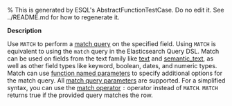 % This is generated by ESQL's AbstractFunctionTestCase. Do no edit it. See ../README.md for how to regenerate it.

**Description**

Use `MATCH` to perform a [match query](/reference/query-languages/query-dsl-match-query.md) on the specified field. Using `MATCH` is equivalent to using the `match` query in the Elasticsearch Query DSL.  Match can be used on fields from the text family like [text](/reference/elasticsearch/mapping-reference/text.md) and [semantic_text](/reference/elasticsearch/mapping-reference/semantic-text.md), as well as other field types like keyword, boolean, dates, and numeric types.  Match can use [function named parameters](/reference/query-languages/esql/esql-syntax.md#esql-function-named-params) to specify additional options for the match query. All [match query parameters](/reference/query-languages/query-dsl-match-query.md#match-field-params) are supported.  For a simplified syntax, you can use the [match operator](../../../esql-functions-operators.md#esql-search-operators) `:` operator instead of `MATCH`.  `MATCH` returns true if the provided query matches the row.

